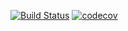 [![Build Status](https://travis-ci.org/InterTurstCo/ActiveFrame5.svg?branch=master)](https://travis-ci.org/InterTurstCo/ActiveFrame5)    [![codecov](https://codecov.io/gh/InterTurstCo/ActiveFrame5/branch/master/graph/badge.svg)](https://codecov.io/gh/InterTurstCo/ActiveFrame5)


